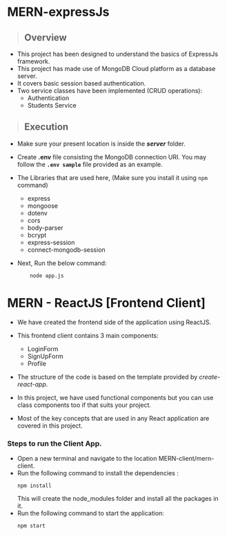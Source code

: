 # MERN-expressJs

>## Overview
- This project has been designed to understand the basics of ExpressJs framework.
- This project has made use of MongoDB Cloud platform as a database server.
- It covers basic session based authentication.
- Two service classes have been implemented (CRUD operations):
    - Authentication
    - Students Service


>## Execution
- Make sure your present location is inside the **_server_** folder.
- Create **.env** file consisting the MongoDB connection URI. You may follow the **`.env sample`** file provided as an example.
- The Libraries that are used here, (Make sure you install it using `npm` command) 
    - express 
    - mongoose 
    - dotenv 
    - cors 
    - body-parser 
    - bcrypt 
    - express-session 
    - connect-mongodb-session

- Next, Run the below command:
    ```
        node app.js
    ```

# MERN - ReactJS [Frontend Client]

- We have created the frontend side of the application using ReactJS.
- This frontend client contains 3 main components:
    - LoginForm
    - SignUpForm
    - Profile

- The structure of the code is based on the template provided by *create-react-app*.
- In this project, we have used functional components but you can use class components too if that suits your project.
- Most of the key concepts that are used in any React application are covered in this project.

### Steps to run the Client App.

- Open a new terminal and navigate to the location MERN-client/mern-client.
- Run the following command to install the dependencies :
    ```
    npm install
    ```
    This will create the node_modules folder and install all the packages in it.
-  Run the following command to start the application:
    ```
    npm start
    ```
